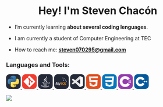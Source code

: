 <h1 align="center">Hey! I'm Steven Chacón</h1>

- I’m currently learning **about several coding lenguages**.

- I am currently a student of Computer Engineering at TEC

- How to reach me: **steven070295@gmail.com**

<h3>Languages and Tools:</h3>

<p>  

<!-- Python -->
<a href="https://www.python.org" target="_blank" rel="noreferrer"> 
  <img src="https://github.com/tandpfun/skill-icons/blob/main/icons/Python-Dark.svg" alt="python" width="40" height="40"/>
</a>

<!-- Git -->
<a href="https://git-scm.com/" target="_blank" rel="noreferrer"> 
  <img src="https://github.com/tandpfun/skill-icons/blob/main/icons/Git.svg" alt="git" width="40" height="40"/>
</a>

<!-- Java -->
<a href="https://www.java.com" target="_blank" rel="noreferrer"> 
  <img src="https://github.com/tandpfun/skill-icons/blob/main/icons/Java-Dark.svg" alt="java" width="40" height="40"/>
</a>

<!-- MySQL -->
<a href="https://www.mysql.com/" target="_blank" rel="noreferrer"> 
  <img src="https://github.com/tandpfun/skill-icons/blob/main/icons/MySQL-Dark.svg" alt="mysql" width="40" height="40"/>
</a>

<!-- VSCode -->
<a href="https://code.visualstudio.com/" target="_blank" rel="noreferrer"> 
  <img src="https://github.com/tandpfun/skill-icons/blob/main/icons/VSCode-Dark.svg" alt="vscode" width="40" height="40"/>
</a>

<!-- HTML -->
<a href="https://www.w3schools.com/html/" target="_blank" rel="noreferrer"> 
  <img src="https://github.com/tandpfun/skill-icons/blob/main/icons/HTML.svg" alt="html5" width="40" height="40"/>
</a>

<!-- CSS -->
<a href="https://www.w3schools.com/css/" target="_blank" rel="noreferrer"> 
  <img src="https://github.com/tandpfun/skill-icons/blob/main/icons/CSS.svg" alt="css3" width="40" height="40"/>
</a>

<!-- C# -->
<a href="https://www.w3schools.com/cs/" target="_blank" rel="noreferrer"> 
  <img src="https://github.com/tandpfun/skill-icons/blob/main/icons/CS.svg" alt="csharp" width="40" height="40"/>
</a>

<!-- C++ -->
<a href="https://www.w3schools.com/cpp/" target="_blank" rel="noreferrer"> 
  <img src="https://github.com/tandpfun/skill-icons/blob/main/icons/CPP.svg" alt="cplusplus" width="40" height="40"/>
</a>

<div >
<img src='https://github-readme-stats.vercel.app/api/top-langs/?username=Stevennnncz&layout=donut&theme=dark&hide_border=true'>
</div>


